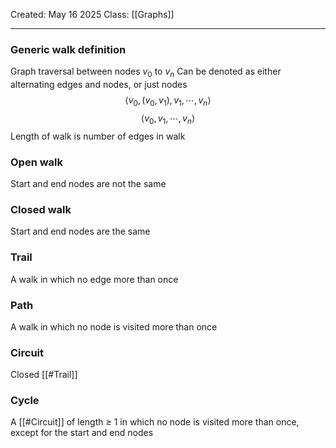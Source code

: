 Created: May 16 2025
Class: [[Graphs]]
- - -
### Generic walk definition
Graph traversal between nodes $v_0$ to $v_n$
Can be denoted as either alternating edges and nodes, or just nodes
$$
\langle v_0, (v_0, v_1), v_1, \cdots, v_n \rangle
$$
$$
\langle v_0, v_1, \cdots, v_n \rangle
$$
Length of walk is number of edges in walk
### Open walk
Start and end nodes are not the same
### Closed walk
Start and end nodes are the same

### Trail
A walk in which no edge more than once

### Path
A walk in which no node is visited more than once

### Circuit
Closed [[#Trail]]

### Cycle
A [[#Circuit]] of length $\geq$ 1 in which no node is visited more than once, except for the start and end nodes

